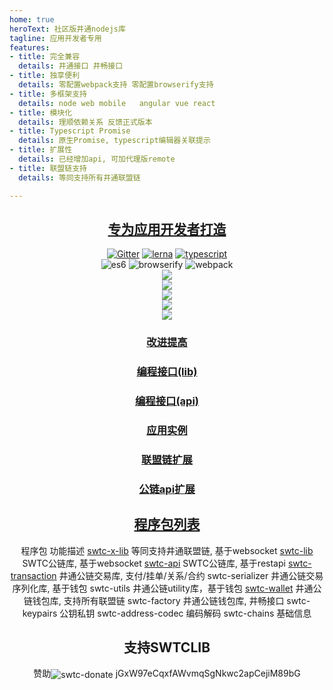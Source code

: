 ```yaml
---
home: true
heroText: 社区版井通nodejs库
tagline: 应用开发者专用
features:
- title: 完全兼容
  details: 井通接口 井畅接口
- title: 独享便利
  details: 零配置webpack支持 零配置browserify支持
- title: 多框架支持
  details: node web mobile   angular vue react
- title: 模块化
  details: 理顺依赖关系 反馈正式版本
- title: Typescript Promise
  details: 原生Promise, typescript编辑器关联提示
- title: 扩展性
  details: 已经增加api, 可加代理版remote
- title: 联盟链支持
  details: 等同支持所有井通联盟链

---
```


<h2 align="center"><a href="http://swtc.daszichan.com">专为应用开发者打造</a></h2>

<p align="center">
	<a href="https://gitter.im/swtclib/community?utm_source=share-link&utm_medium=link&utm_campaign=share-link"><img alt="Gitter" src="https://img.shields.io/gitter/room/lospringliu/swtclib.svg" /></a>
	<a href="https://lerna.js.org/"><img src="https://img.shields.io/badge/maintained%20with-lerna-cc00ff.svg" alt="lerna" /></a>
	<a href="https://github.com/ellerbrock/typescript-badges/"><img src="https://badges.frapsoft.com/typescript/code/typescript.svg?v=101" alt="typescript" /></a>
	<br>
	<img src="https://img.shields.io/badge/ecmascript-6-green.svg" alt="es6" />
	<img src="https://img.shields.io/badge/browserify-ready-green.svg" alt="browserify" />
	<img src="https://img.shields.io/badge/webpack-ready-green.svg" alt="webpack" />
	<br>
	<a href="https://nodei.co/npm/swtc-lib/"><img src="https://nodei.co/npm/swtc-lib.png?mini=true" /></a>
	<br>
	<a href="https://nodei.co/npm/swtc-x-lib/"><img src="https://nodei.co/npm/swtc-x-lib.png?mini=true" /></a>
	<br>
	<a href="https://nodei.co/npm/swtc-api/"><img src="https://nodei.co/npm/swtc-api.png?mini=true" /></a>
	<br>
	<a href="https://nodei.co/npm/swtc-transaction/"><img src="https://nodei.co/npm/swtc-transaction.png?mini=true" /></a>
	<br>
	<a href="https://nodei.co/npm/swtc-wallet/"><img src="https://nodei.co/npm/swtc-wallet.png?mini=true" /></a>
</p>

<h3 align="center"><a href="docs/swtc/">改进提高</a></h3>
<h3 align="center"><a href="docs/swtclib/">编程接口(lib)</a></h3>
<h3 align="center"><a href="docs/api/">编程接口(api)</a></h3>
<h3 align="center"><a href="docs/examples/">应用实例</a></h3>
<h3 align="center"><a href="docs/swtcxlib/">联盟链扩展</a></h3>
<h3 align="center"><a href="docs/swtcapi/">公链api扩展</a></h3>

<h2 align="center"><a href="http://swtc.daszichan.com">程序包列表</a></h2>
<center>
<tr>
	<th>程序包</th>
	<th>功能描述</th>
</tr>
<tr>
	<td><a href="docs/swtcxlib/">swtc-x-lib</a></td>
	<td>等同支持井通联盟链, 基于websocket</td>
</tr>
<tr>
	<td><a href="docs/swtclib/">swtc-lib</a></td>
	<td>SWTC公链库, 基于websocket</td>
</tr>
<tr>
	<td><a href="docs/swtcapi/">swtc-api</a></td>
	<td>SWTC公链库, 基于restapi</td>
</tr>
<tr>
	<td><a href="docs/swtctx/">swtc-transaction</a></td>
	<td>井通公链交易库, 支付/挂单/关系/合约</td>
</tr>
<tr>
	<td>swtc-serializer</td>
	<td>井通公链交易序列化库, 基于钱包</td>
</tr>
<tr>
	<td>swtc-utils</td>
	<td>井通公链utility库，基于钱包</td>
</tr>
<tr>
	<td><a href="docs/swtcwallet/">swtc-wallet</a></td>
	<td>井通公链钱包库, 支持所有联盟链</td>
</tr>
<tr>
	<td>swtc-factory</td>
	<td>井通公链钱包库, 井畅接口</td>
</tr>
<tr>
	<td>swtc-keypairs</td>
	<td>公钥私钥</td>
</tr>
<tr>
	<td>swtc-address-codec</td>
	<td>编码解码</td>
</tr>
<tr>
	<td>swtc-chains</td>
	<td>基础信息</td>
</tr>
</center>

<h2 align="center">支持SWTCLIB</h2>
<p align="center">
	赞助<img valign="middle" src="https://img.shields.io/badge/swtc-donate-blue.svg" alt="swtc-donate" /> jGxW97eCqxfAWvmqSgNkwc2apCejiM89bG
</p>

